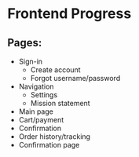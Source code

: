 # Frontend Progress

## Pages:
  * Sign-in
      * Create account
      * Forgot username/password
  * Navigation
      * Settings
      * Mission statement
  * Main page
  * Cart/payment 
  * Confirmation
  * Order history/tracking
  * Confirmation page
